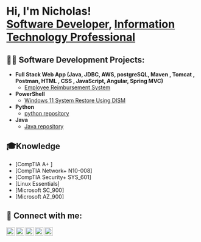 <h1>Hi, I'm Nicholas! <br/><a href="https://github.com/njs33487/python-html-css-javascript">Software Developer</a>, <a href="https://www.linkedin.com/in/njs33487/">Information Technology Professional</a>
  
<h2>👨‍💻 Software Development Projects:</h2>

- <b>Full Stack Web App (Java, JDBC, AWS, postgreSQL, Maven , Tomcat , Postman, HTML , CSS , JavaScript, Angular, Spring MVC)</b>
    - [Employee Reimbursement System](https://github.com/njs33487/Java_Python_HTML_CSS_JavaScript/tree/main/EmployeeReimburementSystem)
- <b>PowerShell</b>
    - [Windows 11 System Restore Using DISM](https://github.com/njs33487/System-Restore-win11)
- <b>Python</b>
    - [python repository](https://github.com/njs33487/Java_Python_HTML_CSS_JavaScript/tree/main/Python)
- <b>Java</b>
    - [Java repository](https://github.com/njs33487/Java_Python_HTML_CSS_JavaScript/tree/main/nicholasStanleyCode/nickJava/hackerrank-solutions)

<h2> 🎓Knowledge </h2>

  - [CompTIA A+ ] 
  - [CompTIA Network+ N10-008] 
  - [CompTIA Security+ SYS_601]
  - [Linux Essentials]
  - [Microsoft SC_900]
  - [Microsoft AZ_900]
  
<h2> 🤳 Connect with me:</h2>

[<img align="left" alt="NicholasStanley | Android" width="22px" src="https://cdn.jsdelivr.net/npm/simple-icons@3.13.0/icons/android.svg" />][android]
[<img align="left" alt="NicholasStanley | YouTube" width="22px" src="https://cdn.jsdelivr.net/npm/simple-icons@v3/icons/youtube.svg" />][youtube]
[<img align="left" alt="NicholasStanley | Twitter" width="22px" src="https://cdn.jsdelivr.net/npm/simple-icons@v3/icons/twitter.svg" />][twitter]
[<img align="left" alt="NicholasStanley | LinkedIn" width="22px" src="https://cdn.jsdelivr.net/npm/simple-icons@v3/icons/linkedin.svg" />][linkedin]
[<img align="left" alt="NicholasStanley | Instagram" width="22px" src="https://cdn.jsdelivr.net/npm/simple-icons@v3/icons/instagram.svg" />][instagram]

[android]: https://linkedin.com/in/njs33487
[twitter]: https://linkedin.com/in/njs33487
[youtube]: https://linkedin.com/in/njs33487
[instagram]: https://linkedin.com/in/njs33487
[linkedin]: https://linkedin.com/in/njs33487

